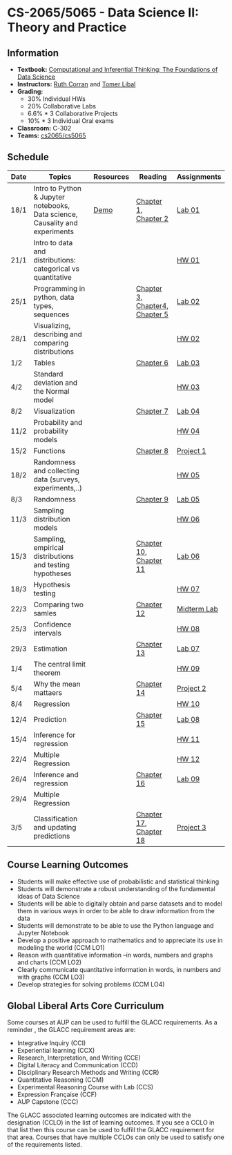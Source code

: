# CS-2065/5065 - Data Science II: Theory and Practice

## Information

* **Textbook:** [Computational and Inferential Thinking: The Foundations of Data Science](https://aup-cs2065.github.io/textbook/html)
* **Instructors:** [Ruth Corran](https://www.aup.edu/profile/rcorran) and [Tomer Libal](https://www.aup.edu/profile/tlibal)
* **Grading:**
  + 30% Individual HWs
  + 20% Collaborative Labs
  + 6.6% * 3 Collaborative Projects
  + 10% * 3 Individual Oral exams
* **Classroom:** C-302
* **Teams:** [cs2065/cs5065](https://teams.microsoft.com/l/team/19%3a3rVYH6mwBx6L2UDZzABdlR4zTEn58xiBxElk8-x3yMI1%40thread.tacv2/conversations?groupId=15a9b121-bba4-4070-a986-d875b00229dd&tenantId=787ea242-36aa-42a4-bfcf-b7cbaad1d83b)

## Schedule

| Date |  Topics |	Resources | Reading | Assignments |
| ---  | ---     | ---        | ----    | -----       |
| 18/1 |  Intro to Python & Jupyter notebooks, Data science, Causality and experiments | [Demo](https://aup.pilot.2i2c.cloud/hub/user-redirect/git-pull?repo=https%3A%2F%2Fgithub.com%2FAUP-CS2065%2Flecture&branch=master&urlpath=tree%2Flecture%2Flec01.ipynb) | [Chapter 1](https://aup-cs2065.github.io/textbook/html/chapters/01/what-is-data-science.html), [Chapter 2](https://aup-cs2065.github.io/textbook/html/chapters/02/causality-and-experiments.html) | [Lab 01](https://aup.pilot.2i2c.cloud/hub/user-redirect/git-pull?repo=https%3A%2F%2Fgithub.com%2FAUP-CS2065%2Flabs&branch=master&urlpath=tree%2Flabs%2Flab01%2Flab01.ipynb) |
| 21/1 | Intro to data and distributions: categorical vs quantitative |            |         | [HW 01](https://aup.pilot.2i2c.cloud/hub/user-redirect/git-pull?repo=https%3A%2F%2Fgithub.com%2FAUP-CS2065%2Fhw&branch=master&urlpath=tree%2Fhw%2Fhw01%2Fhw01.ipynb) |
| 25/1 |  Programming in python, data types, sequences |    | [Chapter 3](https://aup-cs2065.github.io/textbook/html/chapters/03/programming-in-python.html), [Chapter4](https://aup-cs2065.github.io/textbook/html/chapters/04/Data_Types.html), [Chapter 5](https://aup-cs2065.github.io/textbook/html/chapters/05/Sequences.html) | [Lab 02](https://aup.pilot.2i2c.cloud/hub/user-redirect/git-pull?repo=https%3A%2F%2Fgithub.com%2FAUP-CS2065%2Flabs&branch=master&urlpath=tree%2Flabs%2Flab02%2Flab02.ipynb) |
| 28/1 | Visualizing, describing and comparing distributions |            |         | [HW 02](https://aup.pilot.2i2c.cloud/hub/user-redirect/git-pull?repo=https%3A%2F%2Fgithub.com%2FAUP-CS2065%2Fhw&branch=master&urlpath=tree%2Fhw%2Fhw02%2Fhw02.ipynb) |
| 1/2  | Tables |    | [Chapter 6](https://aup-cs2065.github.io/textbook/html/chap) | [Lab 03]() |
| 4/2  | Standard deviation and the Normal model |            |         | [HW 03]()  |
| 8/2  | Visualization |    | [Chapter 7]() | [Lab 04]() |
| 11/2 | Probability and probability models |            |         | [HW 04]()  |
| 15/2 | Functions |    | [Chapter 8]() | [Project 1]() |
| 18/2 | Randomness and collecting data (surveys, experiments,..)|            |         | [HW 05]() |
| 8/3  | Randomness |    | [Chapter 9]() | [Lab 05]() |
| 11/3 | Sampling distribution models |            |         | [HW 06]() |
| 15/3 | Sampling, empirical distributions and testing hypotheses |    | [Chapter 10](), [Chapter 11]() | [Lab 06]() |
| 18/3 | Hypothesis testing |            |         | [HW 07]() |
| 22/3 | Comparing two samles |    | [Chapter 12]() | [Midterm Lab]() |
| 25/3 | Confidence intervals |            |         | [HW 08]() |
| 29/3 | Estimation |    | [Chapter 13]() | [Lab 07]() |
| 1/4  | The central limit theorem |            |         | [HW 09]() |
| 5/4  | Why the mean mattaers |    | [Chapter 14]() | [Project 2]() |
| 8/4  | Regression |            |         | [HW 10]() |
| 12/4 | Prediction |    | [Chapter 15]() | [Lab 08]() |
| 15/4 | Inference for regression |            |         | [HW 11]() |
| 22/4 | Multiple Regression |            |         | [HW 12]() |
| 26/4 | Inference and regression |    | [Chapter 16]() | [Lab 09]() |
| 29/4 | Multiple Regression |            |         |             |
| 3/5  | Classification and updating predictions |    | [Chapter 17](), [Chapter 18]() | [Project 3]() |

## Course Learning Outcomes

* Students will make effective use of probabilistic and statistical thinking
* Students will demonstrate a robust understanding of the fundamental ideas of Data Science
* Students will be able to digitally obtain and parse datasets and to model them in various ways in order to be able to draw information from the data
* Students will demonstrate to be able to use the Python language and Jupyter Notebook
* Develop a positive approach to mathematics and to appreciate its use in modeling the world (CCM LO1)
* Reason with quantitative information –in words, numbers and graphs and charts (CCM LO2)
* Clearly communicate quantitative information in words, in numbers and with graphs (CCM LO3)
* Develop strategies for solving problems (CCM LO4)

## Global Liberal Arts Core Curriculum

Some courses at AUP can be used to fulfill the GLACC requirements. As a reminder , the GLACC requirement areas are:

* Integrative Inquiry (CCI)
* Experiential learning (CCX)
* Research, Interpretation, and Writing (CCE)
* Digital Literacy and Communication (CCD)
* Disciplinary Research Methods and Writing (CCR)
* Quantitative Reasoning (CCM)
* Experimental Reasoning Course with Lab (CCS)
* Expression Française (CCF)
* AUP Capstone (CCC)

The GLACC associated learning outcomes are indicated with the designation (CCLO) in the list of learning outcomes. If you see a CCLO in that list then this course can be used to fulfill the GLACC requirement for that area. Courses that have multiple CCLOs can only be used to satisfy one of the requirements listed.
